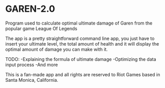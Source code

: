 # GAREN-2.0
 Program used to calculate optimal ultimate damage of Garen from the popular game League Of Legends

The app is a pretty straightforward command line app, you just have to insert your ultimate level, the total amount of health and it will display the optimal amount of damage you can make with it. 

TODO:
-Explaining the formula of ultimate damage
-Optimizing the data input process
-And more

 This is a fan-made app and all rights are reserved to Riot Games based in Santa Monica, California.
